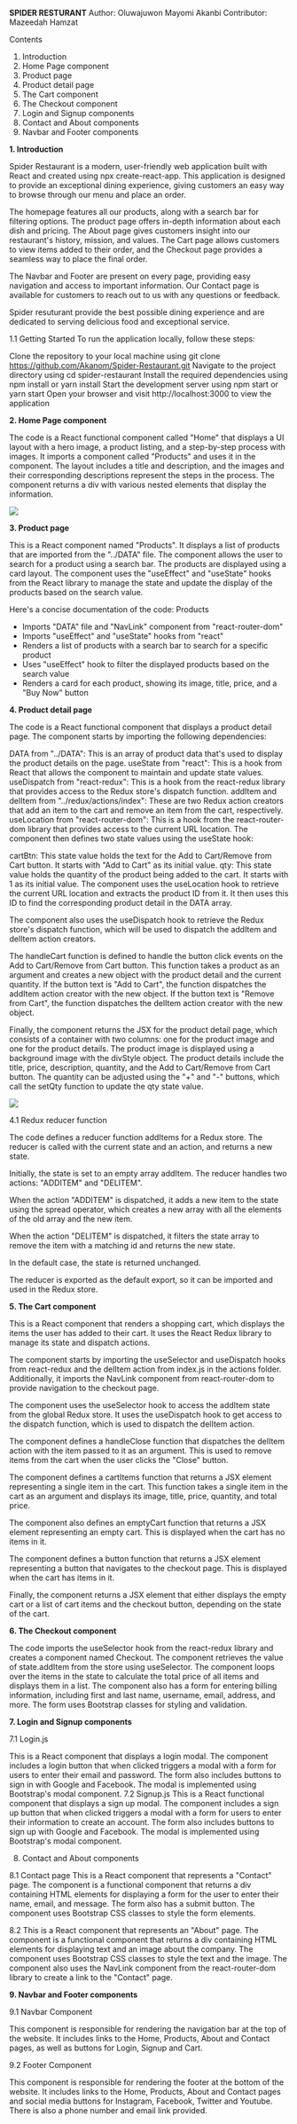 **SPIDER RESTURANT**
Author:  Oluwajuwon Mayomi Akanbi
Contributor: Mazeedah Hamzat


Contents
1. Introduction
2. Home Page component
3. Product page
4. Product detail page
5. The Cart component
6. The Checkout component
7. Login and Signup components
8.  Contact and About components
9. Navbar and Footer components

**1. Introduction**

Spider Restaurant is a modern, user-friendly web application built with React and created using npx create-react-app. This application is designed to provide an exceptional dining experience, giving customers an easy way to browse through our menu and place an order.

The homepage features all our products, along with a search bar for filtering options. The product page offers in-depth information about each dish and pricing. The About page gives customers insight into our restaurant's history, mission, and values. The Cart page allows customers to view items added to their order, and the Checkout page provides a seamless way to place the final order.

The Navbar and Footer are present on every page, providing easy navigation and access to important information. Our Contact page is available for customers to reach out to us with any questions or feedback.

Spider resuturant provide the best possible dining experience and are dedicated to serving delicious food and exceptional service.

1.1 Getting Started
To run the application locally, follow these steps:

Clone the repository to your local machine using git clone https://github.com/Akanom/Spider-Restaurant.git
Navigate to the project directory using cd spider-restaurant
Install the required dependencies using npm install or yarn install
Start the development server using npm start or yarn start
Open your browser and visit http://localhost:3000 to view the application

**2. Home Page component**

The code is a React functional component called "Home" that displays a UI layout with a hero image, a product listing, and a step-by-step process with images. It imports a component called "Products" and uses it in the component. The layout includes a title and description, and the images and their corresponding descriptions represent the steps in the process. The component returns a div with various nested elements that display the information.

![](images/spider%20homepage.png)


**3. Product page**

This is a React component named "Products". It displays a list of products that are imported from the "../DATA" file. The component allows the user to search for a product using a search bar. The products are displayed using a card layout. The component uses the "useEffect" and "useState" hooks from the React library to manage the state and update the display of the products based on the search value.

Here's a concise documentation of the code:
Products
- Imports "DATA" file and "NavLink" component from "react-router-dom"
- Imports "useEffect" and "useState" hooks from "react"
- Renders a list of products with a search bar to search for a specific product
- Uses "useEffect" hook to filter the displayed products based on the search value
- Renders a card for each product, showing its image, title, price, and a "Buy Now" button


**4. Product detail page**

The code is a React functional component that displays a product detail page. The component starts by importing the following dependencies:

DATA from "../DATA": This is an array of product data that's used to display the product details on the page.
useState from "react": This is a hook from React that allows the component to maintain and update state values.
useDispatch from "react-redux": This is a hook from the react-redux library that provides access to the Redux store's dispatch function.
addItem and delItem from "../redux/actions/index": These are two Redux action creators that add an item to the cart and remove an item from the cart, respectively.
useLocation from "react-router-dom": This is a hook from the react-router-dom library that provides access to the current URL location.
The component then defines two state values using the useState hook:

cartBtn: This state value holds the text for the Add to Cart/Remove from Cart button. It starts with "Add to Cart" as its initial value.
qty: This state value holds the quantity of the product being added to the cart. It starts with 1 as its initial value.
The component uses the useLocation hook to retrieve the current URL location and extracts the product ID from it. It then uses this ID to find the corresponding product detail in the DATA array.

The component also uses the useDispatch hook to retrieve the Redux store's dispatch function, which will be used to dispatch the addItem and delItem action creators.

The handleCart function is defined to handle the button click events on the Add to Cart/Remove from Cart button. This function takes a product as an argument and creates a new object with the product detail and the current quantity. If the button text is "Add to Cart", the function dispatches the addItem action creator with the new object. If the button text is "Remove from Cart", the function dispatches the delItem action creator with the new object.

Finally, the component returns the JSX for the product detail page, which consists of a container with two columns: one for the product image and one for the product details. The product image is displayed using a background image with the divStyle object. The product details include the title, price, description, quantity, and the Add to Cart/Remove from Cart button. The quantity can be adjusted using the "+" and "-" buttons, which call the setQty function to update the qty state value.

![](images/productdetail.png)

4.1 Redux reducer function

The code defines a reducer function addItems for a Redux store. The reducer is called with the current state and an action, and returns a new state.

Initially, the state is set to an empty array addItem. The reducer handles two actions: "ADDITEM" and "DELITEM".

When the action "ADDITEM" is dispatched, it adds a new item to the state using the spread operator, which creates a new array with all the elements of the old array and the new item.

When the action "DELITEM" is dispatched, it filters the state array to remove the item with a matching id and returns the new state.

In the default case, the state is returned unchanged.

The reducer is exported as the default export, so it can be imported and used in the Redux store.


**5. The Cart component**

This is a React component that renders a shopping cart, which displays the items the user has added to their cart. It uses the React Redux library to manage its state and dispatch actions.

The component starts by importing the useSelector and useDispatch hooks from react-redux and the delItem action from index.js in the actions folder. Additionally, it imports the NavLink component from react-router-dom to provide navigation to the checkout page.

The component uses the useSelector hook to access the addItem state from the global Redux store. It uses the useDispatch hook to get access to the dispatch function, which is used to dispatch the delItem action.

The component defines a handleClose function that dispatches the delItem action with the item passed to it as an argument. This is used to remove items from the cart when the user clicks the "Close" button.

The component defines a cartItems function that returns a JSX element representing a single item in the cart. This function takes a single item in the cart as an argument and displays its image, title, price, quantity, and total price.

The component also defines an emptyCart function that returns a JSX element representing an empty cart. This is displayed when the cart has no items in it.

The component defines a button function that returns a JSX element representing a button that navigates to the checkout page. This is displayed when the cart has items in it.

Finally, the component returns a JSX element that either displays the empty cart or a list of cart items and the checkout button, depending on the state of the cart.


**6. The Checkout component**

The code imports the useSelector hook from the react-redux library and creates a component named Checkout. The component retrieves the value of state.addItem from the store using useSelector. The component loops over the items in the state to calculate the total price of all items and displays them in a list. The component also has a form for entering billing information, including first and last name, username, email, address, and more. The form uses Bootstrap classes for styling and validation.


**7. Login and Signup components**

7.1 Login.js

This is a React  component that displays a login modal. The component includes a login button that when clicked triggers a modal with a form for users to enter their email and password. The form also includes buttons to sign in with Google and Facebook. The modal is implemented using Bootstrap's modal component.
7.2 Signup.js
This is a React functional component that displays a sign up modal. The component includes a sign up button that when clicked triggers a modal with a form for users to enter their information to create an account. The form also includes buttons to sign up with Google and Facebook. The modal is implemented using Bootstrap's modal component.

8. Contact and About components

8.1 Contact page
This is a React component that represents a "Contact" page. The component is a functional component that returns a div containing HTML elements for displaying a form for the user to enter their name, email, and message. The form also has a submit button. The component uses Bootstrap CSS classes to style the form elements.

8.2
This is a React component that represents an "About" page. The component is a functional component that returns a div containing HTML elements for displaying text and an image about the company. The component uses Bootstrap CSS classes to style the text and the image. The component also uses the NavLink component from the react-router-dom library to create a link to the "Contact" page.

**9. Navbar and Footer components**

9.1 Navbar Component

This component is responsible for rendering the navigation bar at the top of the website. It includes links to the Home, Products, About and Contact pages, as well as buttons for Login, Signup and Cart.

9.2 Footer Component

This component is responsible for rendering the footer at the bottom of the website. It includes links to the Home, Products, About and Contact pages and social media buttons for Instagram, Facebook, Twitter and Youtube. There is also a phone number and email link provided.